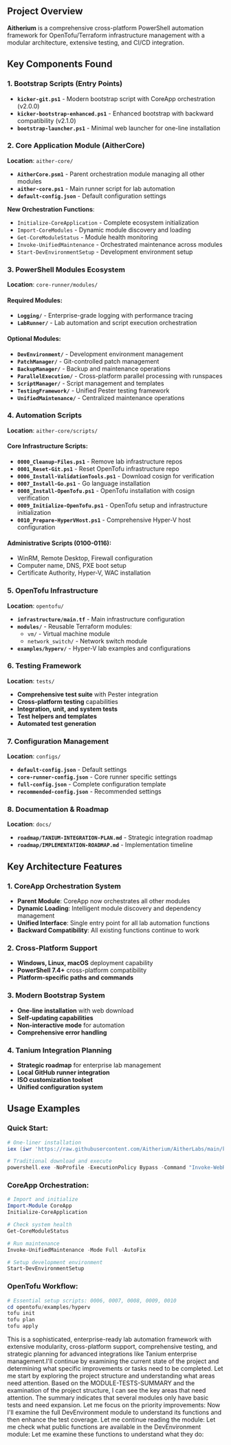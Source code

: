 ## **Project Overview**

**Aitherium** is a comprehensive cross-platform PowerShell automation framework for OpenTofu/Terraform infrastructure management with a modular architecture, extensive testing, and CI/CD integration.

## **Key Components Found**

### **1. Bootstrap Scripts (Entry Points)**
- **`kicker-git.ps1`** - Modern bootstrap script with CoreApp orchestration (v2.0.0)
- **`kicker-bootstrap-enhanced.ps1`** - Enhanced bootstrap with backward compatibility (v2.1.0)  
- **`bootstrap-launcher.ps1`** - Minimal web launcher for one-line installation

### **2. Core Application Module (AitherCore)**
**Location**: `aither-core/`
- **`AitherCore.psm1`** - Parent orchestration module managing all other modules
- **`aither-core.ps1`** - Main runner script for lab automation
- **`default-config.json`** - Default configuration settings

**New Orchestration Functions**:
- `Initialize-CoreApplication` - Complete ecosystem initialization
- `Import-CoreModules` - Dynamic module discovery and loading
- `Get-CoreModuleStatus` - Module health monitoring
- `Invoke-UnifiedMaintenance` - Orchestrated maintenance across modules
- `Start-DevEnvironmentSetup` - Development environment setup

### **3. PowerShell Modules Ecosystem**
**Location**: `core-runner/modules/`

#### **Required Modules**:
- **`Logging/`** - Enterprise-grade logging with performance tracing
- **`LabRunner/`** - Lab automation and script execution orchestration

#### **Optional Modules**:
- **`DevEnvironment/`** - Development environment management
- **`PatchManager/`** - Git-controlled patch management  
- **`BackupManager/`** - Backup and maintenance operations
- **`ParallelExecution/`** - Cross-platform parallel processing with runspaces
- **`ScriptManager/`** - Script management and templates
- **`TestingFramework/`** - Unified Pester testing framework
- **`UnifiedMaintenance/`** - Centralized maintenance operations

### **4. Automation Scripts**
**Location**: `aither-core/scripts/`

#### **Core Infrastructure Scripts**:
- **`0000_Cleanup-Files.ps1`** - Remove lab infrastructure repos
- **`0001_Reset-Git.ps1`** - Reset OpenTofu infrastructure repo
- **`0006_Install-ValidationTools.ps1`** - Download cosign for verification
- **`0007_Install-Go.ps1`** - Go language installation
- **`0008_Install-OpenTofu.ps1`** - OpenTofu installation with cosign verification
- **`0009_Initialize-OpenTofu.ps1`** - OpenTofu setup and infrastructure initialization
- **`0010_Prepare-HyperVHost.ps1`** - Comprehensive Hyper-V host configuration

#### **Administrative Scripts (0100-0116)**:
- WinRM, Remote Desktop, Firewall configuration
- Computer name, DNS, PXE boot setup
- Certificate Authority, Hyper-V, WAC installation

### **5. OpenTofu Infrastructure**
**Location**: `opentofu/`
- **`infrastructure/main.tf`** - Main infrastructure configuration
- **`modules/`** - Reusable Terraform modules:
  - `vm/` - Virtual machine module
  - `network_switch/` - Network switch module
- **`examples/hyperv/`** - Hyper-V lab examples and configurations

### **6. Testing Framework**
**Location**: `tests/`
- **Comprehensive test suite** with Pester integration
- **Cross-platform testing** capabilities
- **Integration, unit, and system tests**
- **Test helpers and templates**
- **Automated test generation**

### **7. Configuration Management**
**Location**: `configs/`
- **`default-config.json`** - Default settings
- **`core-runner-config.json`** - Core runner specific settings
- **`full-config.json`** - Complete configuration template
- **`recommended-config.json`** - Recommended settings

### **8. Documentation & Roadmap**
**Location**: `docs/`
- **`roadmap/TANIUM-INTEGRATION-PLAN.md`** - Strategic integration roadmap
- **`roadmap/IMPLEMENTATION-ROADMAP.md`** - Implementation timeline

## **Key Architecture Features**

### **1. CoreApp Orchestration System**
- **Parent Module**: CoreApp now orchestrates all other modules
- **Dynamic Loading**: Intelligent module discovery and dependency management
- **Unified Interface**: Single entry point for all lab automation functions
- **Backward Compatibility**: All existing functions continue to work

### **2. Cross-Platform Support**
- **Windows, Linux, macOS** deployment capability
- **PowerShell 7.4+** cross-platform compatibility
- **Platform-specific paths and commands**

### **3. Modern Bootstrap System**
- **One-line installation** with web download
- **Self-updating capabilities**
- **Non-interactive mode** for automation
- **Comprehensive error handling**

### **4. Tanium Integration Planning**
- **Strategic roadmap** for enterprise lab management
- **Local GitHub runner integration**
- **ISO customization toolset**
- **Unified configuration system**

## **Usage Examples**

### **Quick Start**:
```powershell
# One-liner installation
iex (iwr 'https://raw.githubusercontent.com/Aitherium/AitherLabs/main/kicker-git.ps1').Content

# Traditional download and execute  
powershell.exe -NoProfile -ExecutionPolicy Bypass -Command "Invoke-WebRequest -Uri 'https://raw.githubusercontent.com/aitherium/aitherlabs/main/kicker-git.ps1' -OutFile '.\kicker-git.ps1'; .\kicker-git.ps1"
```

### **CoreApp Orchestration**:
```powershell
# Import and initialize
Import-Module CoreApp
Initialize-CoreApplication

# Check system health
Get-CoreModuleStatus

# Run maintenance
Invoke-UnifiedMaintenance -Mode Full -AutoFix

# Setup development environment
Start-DevEnvironmentSetup
```

### **OpenTofu Workflow**:
```powershell
# Essential setup scripts: 0006, 0007, 0008, 0009, 0010
cd opentofu/examples/hyperv
tofu init
tofu plan
tofu apply
```

This is a sophisticated, enterprise-ready lab automation framework with extensive modularity, cross-platform support, comprehensive testing, and strategic planning for advanced integrations like Tanium enterprise management.I'll continue by examining the current state of the project and determining what specific improvements or tasks need to be completed. Let me start by exploring the project structure and understanding what areas need attention. Based on the MODULE-TESTS-SUMMARY and the examination of the project structure, I can see the key areas that need attention. The summary indicates that several modules only have basic tests and need expansion. Let me focus on the priority improvements: Now I'll examine the full DevEnvironment module to understand its functions and then enhance the test coverage. Let me continue reading the module: Let me check what public functions are available in the DevEnvironment module: Let me examine these functions to understand what they do: 